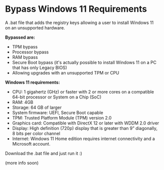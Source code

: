# Bypass Windows 11 Requirements
A .bat file that adds the registry keys allowing a user to install Windows 11 on an unsupported hardware.

**Bypassed are:**
- TPM bypass
- Processor bypass
- RAM bypass
- Secure Boot bypass (it's actually possible to install Windows 11 on a PC that has only Legacy BIOS)
- Allowing upgrades with an unsupported TPM or CPU


**Windows 11 requirements:**
- CPU: 1 gigahertz (GHz) or faster with 2 or more cores on a compatible 64-bit processor or System on a Chip (SoC)
- RAM: 4GB
- Storage: 64 GB of larger
- System firmware: UEFI, Secure Boot capable
- TPM: Trusted Platform Module (TPM) version 2.0
- Graphics card: Compatible with DirectX 12 or later with WDDM 2.0 driver
- Display: High definition (720p) display that is greater than 9” diagonally, 8 bits per color channel
- Internet: Windows 11 Home edition requires internet connectivity and a Microsoft account.

Download the .bat file and just run it :) 

(more info soon)
